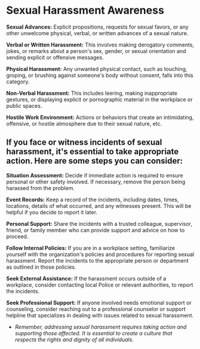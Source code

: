 # Sexual Harassment Awareness

**Sexual Advances:** Explicit propositions, requests for sexual favors, or any other unwelcome physical, verbal, or written advances of a sexual nature.

**Verbal or Written Harassment:** This involves making derogatory comments, jokes, or remarks about a person's sex, gender, or sexual orientation and sending explicit or offensive messages.

**Physical Harassment:** Any unwanted physical contact, such as touching, groping, or brushing against someone's body without consent, falls into this category.

**Non-Verbal Harassment:** This includes leering, making inappropriate gestures, or displaying explicit or pornographic material in the workplace or public spaces.

**Hostile Work Environment:** Actions or behaviors that create an intimidating, offensive, or hostile atmosphere due to their sexual nature, etc.

## If you face or witness incidents of sexual harassment, it's essential to take appropriate action. Here are some steps you can consider:

**Situation Assessment:** Decide if immediate action is required to ensure personal or other safety involved. If necessary, remove the person being harassed from the problem.

**Event Records:** Keep a record of the incidents, including dates, times, locations, details of what occurred, and any witnesses present. This will be helpful if you decide to report it later.

**Personal Support:** Share the incidents with a trusted colleague, supervisor, friend, or family member who can provide support and advice on how to proceed.

**Follow Internal Policies:** If you are in a workplace setting, familiarize yourself with the organization's policies and procedures for reporting sexual harassment. Report the incidents to the appropriate person or department as outlined in those policies.

**Seek External Assistance:** If the harassment occurs outside of a workplace, consider contacting local Police or relevant authorities, to report the incidents.

**Seek Professional Support:** If anyone involved needs emotional support or counseling, consider reaching out to a professional counselor or support helpline that specializes in dealing with issues related to sexual harassment.

* *Remember, addressing sexual harassment requires taking action and supporting those affected. It is essential to create a culture that respects the rights and dignity of all individuals.*
